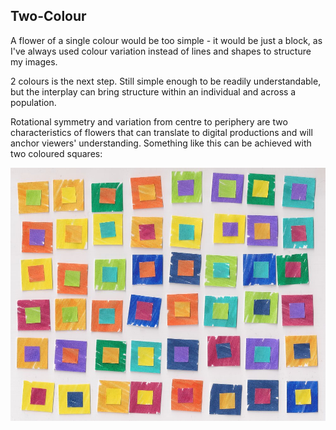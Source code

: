 ## Two-Colour

A flower of a single colour would be too simple - it would be just a block, as I've always
used colour variation instead of lines and shapes to structure my images.

2 colours is the next step. Still simple enough to be readily understandable, but the interplay can bring structure
within an individual and across a population.

Rotational symmetry and variation from centre to periphery are two characteristics of flowers that can translate to
digital productions and will anchor viewers' understanding. Something like this can be achieved with two coloured squares:

![A population of simple 2 colour flower analogues](../project_images/pop2col.jpg?raw=true "A population of simple 2 colour flower analogues")

